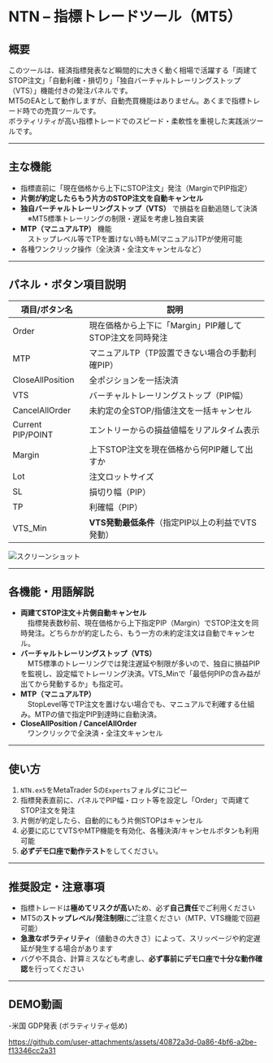 # NTN – 指標トレードツール（MT5）

## 概要

このツールは、経済指標発表など瞬間的に大きく動く相場で活躍する「両建てSTOP注文」「自動利確・損切り」「独自バーチャルトレーリングストップ（VTS）」機能付きの発注パネルです。  
MT5のEAとして動作しますが、自動売買機能はありません。あくまで指標トレード時での売買ツールです。  
ボラティリティが高い指標トレードでのスピード・柔軟性を重視した実践派ツールです。

---

## 主な機能

- 指標直前に「現在価格から上下にSTOP注文」発注（MarginでPIP指定）
- **片側が約定したらもう片方のSTOP注文を自動キャンセル**
- **独自バーチャルトレーリングストップ（VTS）** で損益を自動追随して決済  
　※MT5標準トレーリングの制限・遅延を考慮し独自実装
- **MTP（マニュアルTP）** 機能  
　ストップレベル等でTPを置けない時もM(マニュアル)TPが使用可能
- 各種ワンクリック操作（全決済・全注文キャンセルなど）

---

## パネル・ボタン項目説明

| 項目/ボタン名         | 説明                                                                               |
|----------------------|------------------------------------------------------------------------------------|
| Order                | 現在価格から上下に「Margin」PIP離してSTOP注文を同時発注                            |
| MTP                  | マニュアルTP（TP設置できない場合の手動利確PIP）                                     |
| CloseAllPosition     | 全ポジションを一括決済                                                             |
| VTS                  | バーチャルトレーリングストップ（PIP幅）                                             |
| CancelAllOrder       | 未約定の全STOP/指値注文を一括キャンセル                                             |
| Current PIP/POINT    | エントリーからの損益値幅をリアルタイム表示                                         |
| Margin               | 上下STOP注文を現在価格から何PIP離して出すか                                         |
| Lot                  | 注文ロットサイズ                                                                   |
| SL                   | 損切り幅（PIP）                                                                    |
| TP                   | 利確幅（PIP）                                                                      |
| VTS_Min              | **VTS発動最低条件**（指定PIP以上の利益でVTS発動）                                   |


![スクリーンショット](https://github.com/user-attachments/assets/327d9864-8b33-453e-83af-f70fc96b9503)

---

## 各機能・用語解説

- **両建てSTOP注文＋片側自動キャンセル**  
　指標発表数秒前、現在価格から上下指定PIP（Margin）でSTOP注文を同時発注。どちらかが約定したら、もう一方の未約定注文は自動でキャンセル。
- **バーチャルトレーリングストップ（VTS）**  
　MT5標準のトレーリングでは発注遅延や制限が多いので、独自に損益PIPを監視し、設定幅でトレーリング決済。VTS_Minで「最低何PIPの含み益が出てから発動するか」も指定可。
- **MTP（マニュアルTP）**  
　StopLevel等でTP注文を置けない場合でも、マニュアルで利確する仕組み。MTPの値で指定PIP到達時に自動決済。
- **CloseAllPosition / CancelAllOrder**  
　ワンクリックで全決済・全注文キャンセル

---

## 使い方

1. `NTN.ex5`をMetaTrader 5の`Experts`フォルダにコピー
2. 指標発表直前に、パネルでPIP幅・ロット等を設定し「Order」で両建てSTOP注文を発注
3. 片側が約定したら、自動的にもう片側STOPはキャンセル
4. 必要に応じてVTSやMTP機能を有効化、各種決済/キャンセルボタンも利用可能
5. **必ずデモ口座で動作テスト**をしてください。

---

## 推奨設定・注意事項

- 指標トレードは**極めてリスクが高い**ため、必ず**自己責任**でご利用ください
- MT5の**ストップレベル/発注制限**にご注意ください（MTP、VTS機能で回避可能）
- **急激なボラティリティ**（値動きの大きさ）によって、スリッページや約定遅延が発生する場合があります
- バグや不具合、計算ミスなども考慮し、**必ず事前にデモ口座で十分な動作確認**を行ってください

---

## DEMO動画

-米国 GDP発表 (ボラティリティ低め)

https://github.com/user-attachments/assets/40872a3d-0a86-4bf6-a2be-f13346cc2a31






